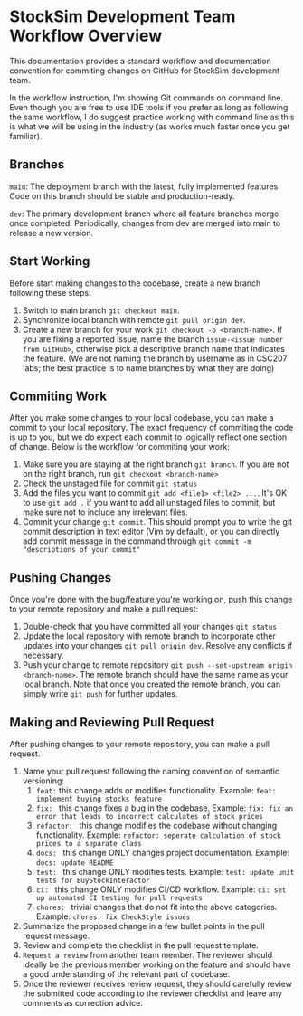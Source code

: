 # StockSim Development Team Workflow Overview

This documentation provides a standard workflow and documentation convention for commiting changes on GitHub for StockSim development team.

In the workflow instruction, I'm showing Git commands on command line. Even though you are free to use IDE tools if you prefer as long as following the same workflow, I do suggest practice working with command line as this is what we will be using in the industry (as works much faster once you get familiar). 

## Branches

`main`: The deployment branch with the latest, fully implemented features. Code on this branch should be stable and production-ready.

`dev`: The primary development branch where all feature branches merge once completed. Periodically, changes from dev are merged into main to release a new version.

## Start Working

Before start making changes to the codebase, create a new branch following these steps:

1. Switch to main branch `git checkout main`.
2. Synchronize local branch with remote `git pull origin dev`.
3. Create a new branch for your work `git checkout -b <branch-name>`. If you are fixing a reported issue, name the branch `issue-<issue number from GitHub>`, otherwise pick a descriptive branch name that indicates the feature. (We are not naming the branch by username as in CSC207 labs; the best practice is to name branches by what they are doing)

## Commiting Work

After you make some changes to your local codebase, you can make a commit to your local repository. The exact frequency of commiting the code is up to you, but we do expect each commit to logically reflect one section of change.
Below is the workflow for commiting your work:

1. Make sure you are staying at the right branch `git branch`. If you are not on the right branch, run `git checkout <branch-name>`
2. Check the unstaged file for commit `git status`
3. Add the files you want to commit `git add <file1> <file2> ...`. It's OK to use `git add .` if you want to add all unstaged files to commit, but make sure not to include any irrelevant files.
4. Commit your change `git commit`. This should prompt you to write the git commit description in text editor (Vim by default), or you can directly add commit message in the command through `git commit -m "descriptions of your commit"`

## Pushing Changes

Once you're done with the bug/feature you're working on, push this change to your remote repository and make a pull request:

1. Double-check that you have committed all your changes `git status`
2. Update the local repository with remote branch to incorporate other updates into your changes `git pull origin dev`. Resolve any conflicts if necessary.
3. Push your change to remote repository `git push --set-upstream origin <branch-name>`. The remote branch should have the same name as your local branch. Note that once you created the remote branch, you can simply write `git push` for further updates.

## Making and Reviewing Pull Request

After pushing changes to your remote repository, you can make a pull request.

1. Name your pull request following the naming convention of semantic versioning:
   1. `feat:` this change adds or modifies functionality. Example: `feat: implement buying stocks feature`
   2. `fix: ` this change fixes a bug in the codebase. Example: `fix: fix an error that leads to incorrect calculates of stock prices`
   3. `refactor: ` this change modifies the codebase without changing functionality. Example: `refactor: seperate calculation of stock prices to a separate class`
   4. `docs: ` this change ONLY changes project documentation. Example: `docs: update README`
   5. `test: ` this change ONLY modifies tests. Example: `test: update unit tests for BuyStockInteractor`
   6. `ci: ` this change ONLY modifies CI/CD workflow. Example: `ci: set up automated CI testing for pull requests`
   7. `chores: ` trivial changes that do not fit into the above categories. Example: `chores: fix CheckStyle issues`
2. Summarize the proposed change in a few bullet points in the pull request message.
3. Review and complete the checklist in the pull request template.
3. `Request a review` from another team member. The reviewer should ideally be the previous member working on the feature and should have a good understanding of the relevant part of codebase.
4. Once the reviewer receives review request, they should carefully review the submitted code according to the reviewer checklist and leave any comments as correction advice.
